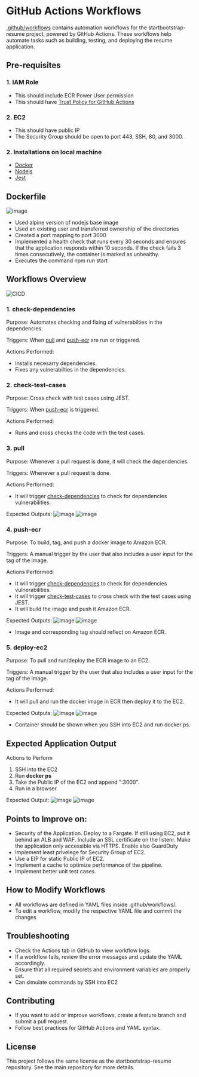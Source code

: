 # GitHub Actions Workflows

[.github/workflows](https://github.com/iorikaze/startbootstrap-resume/tree/master/.github/workflows) contains automation workflows for the startbootstrap-resume project, powered by GitHub Actions. These workflows help automate tasks such as building, testing, and deploying the resume application.

## Pre-requisites

### 1. IAM Role
- This should include ECR Power User permission
- This should have [Trust Policy for GitHub Actions](https://aws.amazon.com/blogs/security/use-iam-roles-to-connect-github-actions-to-actions-in-aws/)

### 2. EC2
- This should have public IP
- The Security Group should be open to port 443, SSH, 80, and 3000.

### 2. Installations on local machine
- [Docker](https://docs.docker.com/desktop/setup/install/windows-install/)
- [Nodejs](https://nodejs.org/en/download)
- [Jest](https://jestjs.io/docs/getting-started)

## Dockerfile
![image](https://github.com/user-attachments/assets/992027bd-6381-45dd-83ea-e8d80cf6a708)
- Used alpine version of nodejs base image
- Used an existing user and transferred ownership of the directories
- Created a port mapping to port 3000
- Implemented a health check that runs every 30 seconds and ensures that the application responds within 10 seconds. If the check fails 3 times consecutively, the container is marked as unhealthy.
- Executes the command npm run start

## Workflows Overview
![CICD](https://github.com/user-attachments/assets/64dde08d-48e3-4715-ac00-a98b89932132)

### 1. check-dependencies

Purpose: Automates checking and fixing of vulnerabilties in the dependencies.

Triggers:
When [pull](https://github.com/iorikaze/startbootstrap-resume/blob/master/.github/workflows/pull.yaml) and [push-ecr](https://github.com/iorikaze/startbootstrap-resume/blob/master/.github/workflows/push-ecr.yaml) are run or triggered.

Actions Performed:
- Installs necesarry dependencies.
- Fixes any vulnerabilties in the dependencies.

### 2. check-test-cases

Purpose: Cross check with test cases using JEST.

Triggers:
When [push-ecr](https://github.com/iorikaze/startbootstrap-resume/blob/master/.github/workflows/push-ecr.yaml) is triggered.

Actions Performed:
- Runs and cross checks the code with the test cases.

### 3. pull

Purpose: Whenever a pull request is done, it will check the dependencies.

Triggers:
Whenever a pull request is done.

Actions Performed:
- It will trigger [check-dependencies](https://github.com/iorikaze/startbootstrap-resume/blob/master/.github/workflows/check-dependencies.yaml) to check for dependencies vulnerabilities.

Expected Outputs:
![image](https://github.com/user-attachments/assets/3bdf71d5-7784-4c12-bd52-b481e7302071)
![image](https://github.com/user-attachments/assets/fae08b4f-03c2-4478-8717-52d6aefa40ce)

### 4. push-ecr

Purpose: To build, tag, and push a docker image to Amazon ECR.

Triggers:
A manual trigger by the user that also includes a user input for the tag of the image.

Actions Performed:
- It will trigger [check-dependencies](https://github.com/iorikaze/startbootstrap-resume/blob/master/.github/workflows/check-dependencies.yaml) to check for dependencies vulnerabilities.
- It will trigger [check-test-cases](https://github.com/iorikaze/startbootstrap-resume/blob/master/.github/workflows/check-test-cases.yaml) to cross check with the test cases using JEST.
- It will build the image and push it Amazon ECR.

Expected Outputs:
![image](https://github.com/user-attachments/assets/3e79ae91-f162-4480-a030-7a34a46e26dc)
![image](https://github.com/user-attachments/assets/8ea8e3ee-c06d-45b1-9e54-75519d18e580)
- Image and corresponding tag should reflect on Amazon ECR.


### 5. deploy-ec2

Purpose: To pull and run/deploy the ECR image to an EC2.

Triggers:
A manual trigger by the user that also includes a user input for the tag of the image.

Actions Performed:
- It will pull and run the docker image in ECR then deploy it to the EC2.

Expected Outputs:
![image](https://github.com/user-attachments/assets/41dbf4f5-98bd-43e5-bafc-f77fb0556ae2)
![image](https://github.com/user-attachments/assets/1975b2c1-5940-4353-9141-54bdfad52d44)
- Container should be shown when you SSH into EC2 and run docker ps.

## Expected Application Output

Actions to Perform
1. SSH into the EC2
2. Run **docker ps**
3. Take the Public IP of the EC2 and append ":3000".
4. Run in a browser.

Expected Output:
![image](https://github.com/user-attachments/assets/4c796489-67f1-43c9-aaf3-cd01ad82acf3)
![image](https://github.com/user-attachments/assets/51924645-44c2-41bc-9e91-2ae6f330212c)

## Points to Improve on:
- Security of the Application. Deploy to a Fargate. If still using EC2, put it behind an ALB and WAF. Include an SSL certificate on the listenr. Make the application only accessible via HTTPS. Enable also GuardDuty
- Implement least privelege for Security Group of EC2.
- Use a EIP for static Public IP of EC2.
- Implement a cache to optimize performance of the pipeline.
- Implement better unit test cases.

## How to Modify Workflows
- All workflows are defined in YAML files inside .github/workflows/.
- To edit a workflow, modify the respective YAML file and commit the changes

## Troubleshooting
- Check the Actions tab in GitHub to view workflow logs.
- If a workflow fails, review the error messages and update the YAML accordingly.
- Ensure that all required secrets and environment variables are properly set.
- Can simulate commands by SSH into EC2

## Contributing
- If you want to add or improve workflows, create a feature branch and submit a pull request.
- Follow best practices for GitHub Actions and YAML syntax.

## License
This project follows the same license as the startbootstrap-resume repository. See the main repository for more details.
